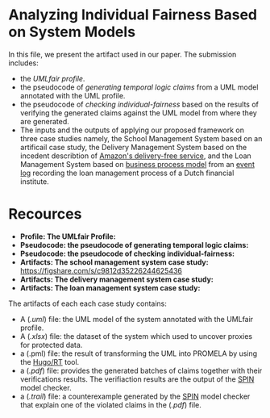 # Analyzing Individual Fairness Based on System Models

In this file, we present the artifact used in our paper. The submission includes:
* the *UMLfair profile*.
* the pseudocode of *generating temporal logic claims* from a UML model annotated with the UML profile.
* the pseudocode of *checking individual-fairness* based on the results of verifying the generated claims against the UML model from where they are generated. 
* The inputs and the outputs of applying our proposed framework on three case studies namely, the School Management System based on an artificail case study, the Delivery Management System based on the incedent describtion of [Amazon's delivery-free service](https://www.bloomberg.com/graphics/2016-amazon-same-day/), and the Loan Management System based on [business process model](https://link.springer.com/chapter/10.1007/978-3-319-92901-9_19) from an [event log](https://www.win.tue.nl/bpi/doku.php?id=2012:challenge) recording the loan management process of a Dutch financial institute. 

# Recources

* **Profile: The UMLfair Profile:**
* **Pseudocode: the pseudocode of generating temporal logic claims:**
* **Pseudocode: the pseudocode of checking individual-fairness:**
* **Artifacts: The school management system case study:** https://figshare.com/s/c9812d35226244625436
* **Artifacts: The delivery management system case study:**
* **Artifacts: The loan management system case study:**

The artifacts of each each case study contains: 
* A (*.uml*) file: the UML model of the system annotated with the UMLfair profile.
* A (*.xlsx*) file: the dataset of the system which used to uncover proxies for protected data. 
* a (.pml) file: the result of transforming the UML into PROMELA by using the [Hugo/RT](https://www.informatik.uni-augsburg.de/en/chairs/swt/sse/hugort/) tool. 
* a (*.pdf*) file: provides the generated batches of claims together with their verifications results. The verifiaction results are the output of  the [SPIN](http://spinroot.com/spin/whatispin.html) model checker. 
* a (*.trail*) file: a counterexample generated by the [SPIN](http://spinroot.com/spin/whatispin.html) model checker that explain one of the violated claims in the (*.pdf*) file.
